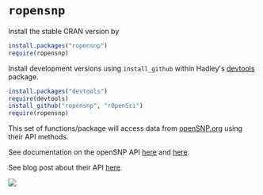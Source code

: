 # `ropensnp`

Install the stable CRAN version by

```R
install.packages("ropensnp")
require(ropensnp)
```

Install development versions using `install_github` within Hadley's [devtools](https://github.com/hadley/devtools) package.

```R
install.packages("devtools")
require(devtools)
install_github("ropensnp", "rOpenSci")
require(ropensnp)
```

This set of functions/package will access data from [openSNP.org](http://opensnp.org/) using their API methods. 

See documentation on the openSNP API [here](http://opensnp.org/faq#api) and [here](https://github.com/gedankenstuecke/snpr/wiki/JSON-API).

See blog post about their API [here](http://opensnp.wordpress.com/2012/01/18/some-progress-on-the-api-json-endpoints/).


[![](http://ropensci.org/public_images/github_footer.png)](http://ropensci.org)
